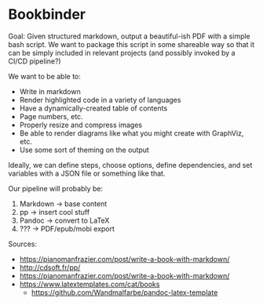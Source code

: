 # Bookbinder

Goal: Given structured markdown, output a beautiful-ish PDF with a simple bash
script. We want to package this script in some shareable way so that it can be
simply included in relevant projects (and possibly invoked by a CI/CD pipeline?)

We want to be able to:

+ Write in markdown
+ Render highlighted code in a variety of languages
+ Have a dynamically-created table of contents
+ Page numbers, etc.
+ Properly resize and compress images
+ Be able to render diagrams like what you might create with GraphViz, etc.
+ Use some sort of theming on the output

Ideally, we can define steps, choose options, define dependencies, and set
variables with a JSON file or something like that.

Our pipeline will probably be:

1. Markdown -> base content
2. pp -> insert cool stuff
3. Pandoc -> convert to LaTeX
4. ??? -> PDF/epub/mobi export

Sources:

+ https://pianomanfrazier.com/post/write-a-book-with-markdown/
+ http://cdsoft.fr/pp/
+ https://pianomanfrazier.com/post/write-a-book-with-markdown/
+ https://www.latextemplates.com/cat/books
  + https://github.com/Wandmalfarbe/pandoc-latex-template
